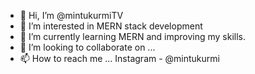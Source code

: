 - 👋 Hi, I’m @mintukurmiTV
- 👀 I’m interested in MERN stack development
- 🌱 I’m currently learning MERN and improving my skills.
- 💞️ I’m looking to collaborate on ...
- 📫 How to reach me ... Instagram - @mintukurmi
<!---
mintukurmiTV/mintukurmiTV is a ✨ special ✨ repository because its `README.md` (this file) appears on your GitHub profile.
You can click the Preview link to take a look at your changes.
--->

